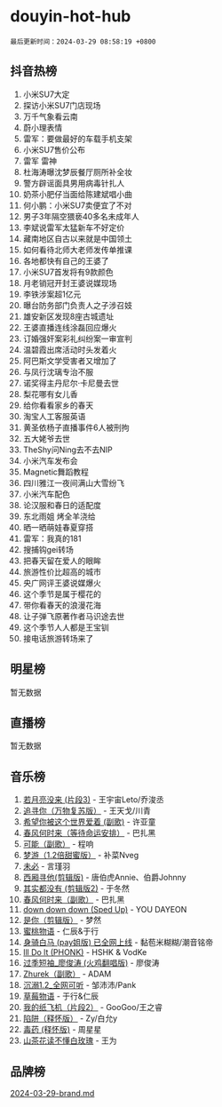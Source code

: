 # douyin-hot-hub

`最后更新时间：2024-03-29 08:58:19 +0800`

## 抖音热榜

1. 小米SU7大定
1. 探访小米SU7门店现场
1. 万千气象看云南
1. 蔚小理表情
1. 雷军：要做最好的车载手机支架
1. 小米SU7售价公布
1. 雷军 雷神
1. 杜海涛曝沈梦辰餐厅厕所补全妆
1. 警方辟谣面具男用病毒针扎人
1. 奶茶小肥仔当面给陈建斌唱小曲
1. 何小鹏：小米SU7卖便宜了不对
1. 男子3年隔空猥亵40多名未成年人
1. 李斌说雷军太猛新车不好定价
1. 藏南地区自古以来就是中国领土
1. 如何看待北师大老师发传单推课
1. 各地都快有自己的王婆了
1. 小米SU7首发将有9款颜色
1. 月老销冠开封王婆说媒现场
1. 李铁涉案超1亿元
1. 曝台防务部门负责人之子涉召妓
1. 雄安新区发现8座古城遗址
1. 王婆直播连线涂磊回应爆火
1. 订婚强奸案彩礼纠纷案一审宣判
1. 温碧霞出席活动时头发着火
1. 阿巴斯文学受害者又增加了
1. 与凤行沈璃专治不服
1. 诺奖得主丹尼尔·卡尼曼去世
1. 梨花哪有女儿香
1. 给你看看家乡的春天
1. 淘宝人工客服英语
1. 黄圣依杨子直播事件6人被刑拘
1. 五大姥爷去世
1. TheShy问Ning去不去NIP
1. 小米汽车发布会
1. Magnetic舞蹈教程
1. 四川雅江一夜间满山大雪纷飞
1. 小米汽车配色
1. 论汉服和春日的适配度
1. 东北雨姐 烤全羊浇给
1. 晒一晒萌娃春夏穿搭
1. 雷军：我真的181
1. 搜捕钩gei转场
1. 把春天留在爱人的眼眸
1. 旅游性价比超高的城市
1. 央广网评王婆说媒爆火
1. 这个季节是属于樱花的
1. 带你看春天的浪漫花海
1. 让子弹飞原著作者马识途去世
1. 这个季节人人都是王宝钏
1. 接电话旅游转场来了

## 明星榜

暂无数据

## 直播榜

暂无数据

## 音乐榜

1. [若月亮没来 (片段3)](https://sf6-cdn-tos.douyinstatic.com/obj/tos-cn-ve-2774/okfyEUsGW1B1ovJi5JiN9IjvAT2lMwA054GoEB) - 王宇宙Leto/乔浚丞
1. [追寻你（万物复苏版）](https://sf5-hl-cdn-tos.douyinstatic.com/obj/tos-cn-ve-2774/oYeAZJsbjIDit9APmBg8u6uDUQnHmoCf3gbo74) - 王天戈/川青
1. [希望你被这个世界爱着 (副歌)](https://sf5-hl-cdn-tos.douyinstatic.com/obj/tos-cn-ve-2774/oUHCmWQfZlE3QQBKBeD8rCFLpJzPgCpImhsxMt) - 许亚童
1. [春风何时来（等待命运安排）](https://sf27-cdn-tos.douyinstatic.com/obj/tos-cn-ve-2774/oICBNbD3gelMfB4WgiD1KI2jQtXZE2FgHLwtsl) - 巴扎黑
1. [可能（副歌）](https://sf5-hl-cdn-tos.douyinstatic.com/obj/tos-cn-ve-2774/cde1731888894259b333569393c2fb51) - 程响
1. [梦游（1.2倍甜蜜版）](https://sf5-hl-cdn-tos.douyinstatic.com/obj/tos-cn-ve-2774/o4gyAUm8hwufoEABmwVIiQtHsFuGzAEEWtNMzo) - 补菜Nveg
1. [未必](https://sf3-cdn-tos.douyinstatic.com/obj/tos-cn-ve-2774/ogntQMFnKQDZUgTCYuJgfLEtleYZZFxBQqhhFB) - 言瑾羽
1. [西厢寻他(剪辑版)](https://sf3-cdn-tos.douyinstatic.com/obj/tos-cn-ve-2774/oUsAVfAQKlRNxEv5qxvIB8o5qmIWUcXbzJKJhw) - 唐伯虎Annie、伯爵Johnny
1. [其实都没有 (剪辑版2)](https://sf5-hl-cdn-tos.douyinstatic.com/obj/tos-cn-ve-2774/oEBNQenHZtBhxYjGgUDQk0BCHTigQafgFlbQ7k) - 于冬然
1. [春风何时来（副歌）](https://sf5-hl-cdn-tos.douyinstatic.com/obj/tos-cn-ve-2774/ow7tbAiAWI2giBUrmu0hMMh3UYP3ZXdbDYiXd) - 巴扎黑
1. [down down down (Sped Up)](https://sf5-hl-cdn-tos.douyinstatic.com/obj/tos-cn-ve-2774/ow80iABiXIO9DsFwK6WeZKMaJRi3BPJAotDy8m) - YOU DAYEON
1. [是你（剪辑版）](https://sf6-cdn-tos.douyinstatic.com/obj/tos-cn-ve-2774/46019dae783c4c969944217fe1cfafc4) - 梦然
1. [蜜桃物语](https://sf5-hl-cdn-tos.douyinstatic.com/obj/tos-cn-ve-2774/oIhOSCZtIACtYU4XQkngiW9kCBfVD1Fz9IYeqL) - 仁辰&于行
1. [身骑白马 (pay姐版) 已全网上线](https://sf6-cdn-tos.douyinstatic.com/obj/tos-cn-ve-2774/oQLO5ZgLsFkaDhdIIveF2zUCgfweY0gWaH4AQG) - 黏苞米糊糊/潮音铭帝
1. [lll Do lt (PHONK)](https://sf3-cdn-tos.douyinstatic.com/obj/tos-cn-ve-2774/osfNbddrZl4hIgEDk6kFftBDBJ1X8MZxH1QCOB) - HSHK & VodKe
1. [过季短袖_廖俊涛 (火鸡翻唱版)](https://sf6-cdn-tos.douyinstatic.com/obj/tos-cn-ve-2774/ogQVJl0tRBKxQgZji7YClFEBrVDeHpPTWfCZbQ) - 廖俊涛
1. [Zhurek（副歌）](https://sf5-hl-cdn-tos.douyinstatic.com/obj/tos-cn-ve-2774/ooQm8FBZQDlf0btEYgVpCcSCQfrdJGBEKZYBGS) - ADAM
1. [沉溺1.2_全网可听](https://sf6-cdn-tos.douyinstatic.com/obj/tos-cn-ve-2774/ok2QoiBqsWAX9McZmWiI9gAB0EzwD4Xj6yfmtH) - 邹沛沛/Pank
1. [草莓物语](https://sf5-hl-cdn-tos.douyinstatic.com/obj/tos-cn-ve-2774/okynhJ7jEAIIZBfsLgYMEI8QC3WbQNN66RKzhT) - 于行&仁辰
1. [我的纸飞机（片段2）](https://sf5-hl-cdn-tos.douyinstatic.com/obj/tos-cn-ve-2774/oM2ZrKcg2CD5AeRB2gkeXOFB1IxAGJdZPazYHf) - GooGoo/王之睿
1. [陷阱（释怀版）](https://sf5-hl-cdn-tos.douyinstatic.com/obj/tos-cn-ve-2774/oE8C21LeZrzKLDFfQYgMzx4GAIHageG5IzayY7) - Zy/白允y
1. [毒药 (释怀版)](https://sf5-hl-cdn-tos.douyinstatic.com/obj/tos-cn-ve-2774/oYILMEAzspdZBIzy4frJNB8ZHPHWAhiwowd4Ad) - 周星星
1. [山茶花读不懂白玫瑰](https://sf3-cdn-tos.douyinstatic.com/obj/tos-cn-ve-2774/osfn8B7DktrRHEPJgPCfDbw7QDQEkwC16BxZg9) - 王为

## 品牌榜

[2024-03-29-brand.md](2024-03-29-brand.md)
